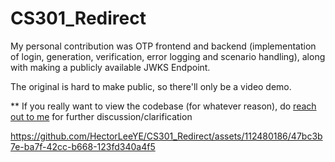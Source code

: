 # CS301_Redirect
My personal contribution was OTP frontend and backend (implementation of login, generation, verification, error logging and scenario handling), along with making a publicly available JWKS Endpoint.

The original is hard to make public, so there'll only be a video demo.

** If you really want to view the codebase (for whatever reason), do [reach out to me](hectorleeye.com) for further discussion/clarification


https://github.com/HectorLeeYE/CS301_Redirect/assets/112480186/47bc3b7e-ba7f-42cc-b668-123fd340a4f5

